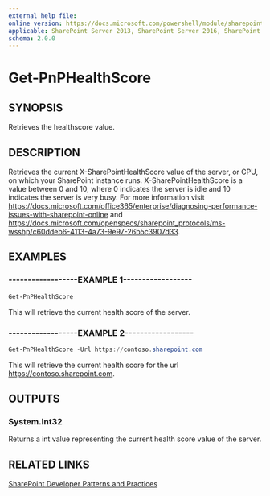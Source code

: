 ```yaml
---
external help file:
online version: https://docs.microsoft.com/powershell/module/sharepoint-pnp/get-pnphealthscore
applicable: SharePoint Server 2013, SharePoint Server 2016, SharePoint Server 2019
schema: 2.0.0
---
```

# Get-PnPHealthScore

## SYNOPSIS
Retrieves the healthscore value.

## DESCRIPTION
Retrieves the current X-SharePointHealthScore value of the server, or CPU, on which your SharePoint instance runs. X-SharePointHealthScore is a value between 0 and 10, where 0 indicates the server is idle and 10 indicates the server is very busy. For more information visit https://docs.microsoft.com/office365/enterprise/diagnosing-performance-issues-with-sharepoint-online and https://docs.microsoft.com/openspecs/sharepoint_protocols/ms-wsshp/c60ddeb6-4113-4a73-9e97-26b5c3907d33.

## EXAMPLES

### ------------------EXAMPLE 1------------------
```powershell
Get-PnPHealthScore
```

This will retrieve the current health score of the server.

### ------------------EXAMPLE 2------------------
```powershell
Get-PnPHealthScore -Url https://contoso.sharepoint.com
```

This will retrieve the current health score for the url https://contoso.sharepoint.com.

## OUTPUTS

### System.Int32

Returns a int value representing the current health score value of the server.

## RELATED LINKS

[SharePoint Developer Patterns and Practices](https://aka.ms/sppnp)
